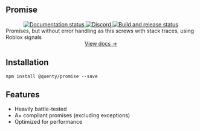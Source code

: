 ## Promise
<div align="center">
  <a href="http://quenty.github.io/NevermoreEngine/">
    <img src="https://github.com/Quenty/NevermoreEngine/actions/workflows/docs.yml/badge.svg" alt="Documentation status" />
  </a>
  <a href="https://discord.gg/mhtGUS8">
    <img src="https://img.shields.io/discord/385151591524597761?color=5865F2&label=discord&logo=discord&logoColor=white" alt="Discord" />
  </a>
  <a href="https://github.com/Quenty/NevermoreEngine/actions">
    <img src="https://github.com/Quenty/NevermoreEngine/actions/workflows/build.yml/badge.svg" alt="Build and release status" />
  </a>
</div>
Promises, but without error handling as this screws with stack traces, using Roblox signals

<div align="center"><a href="https://quenty.github.io/NevermoreEngine/api/Promise">View docs →</a></div>

## Installation
```
npm install @quenty/promise --save
```

## Features

* Heavily battle-tested
* A+ compliant promises (excluding exceptions)
* Optimized for performance